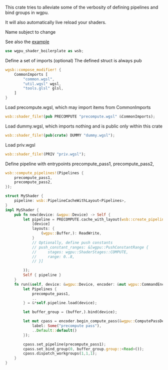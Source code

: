 
This crate tries to alleviate some of the verbosity of defining pipelines and bind groups in wgpu.

It will also automatically live reload your shaders.

Name subject to change

See also the [example](examples/example.rs)

```rust
use wgpu_shader_boilerplate as wsb;

```
Define a set of imports (optional)
The defined struct is always pub
```rust
wgsb::compose_modifier! {
    CommonImports [
        "common.wgsl",
        "util.wgsl" wgsl,
        "tools.glsl" glsl,
    ]
}

```
Load precompute.wgsl, which may import items from CommonImports
```rust
wsb::shader_file!(pub PRECOMPUTE "precompute.wgsl" &CommonImports);
```
Load dummy.wgsl, which imports nothing and is public only within this crate
```rust
wsb::shader_file!(pub(crate) DUMMY "dummy.wgsl");
```
Load priv.wgsl
```rust
wsb::shader_file!(PRIV "priv.wgsl");
```

Define pipeline with entrypoints precompute_pass1, precompute_pass2,
```rust
wsb::compute_pipelines!(Pipelines {
    precompute_pass1,
    precompute_pass2,
});
```

```rust
struct MyShader {
    pipeline: wsb::PipelineCacheWithLayout<Pipelines>,
}
impl MyShader {
    pub fn new(device: &wgpu::Device) -> Self {
        let pipeline = PRECOMPUTE.cache_with_layout(wsb::create_pipeline_layout!(
            [device]
            layouts: {
                (wgpu::Buffer,): ReadWrite,
            }
            // Optionally, define push constants
            // push_constant_ranges: &[wgpu::PushConstantRange {
            //     stages: wgpu::ShaderStages::COMPUTE,
            //     range: 0..8,
            // }]

        ));
        Self { pipeline }
    }
    fn run(&self, device: &wgpu::Device, encoder: &mut wgpu::CommandEncoder, buffer: &wgpu::Buffer) {
        let Pipelines {
            precompute_pass1,
            ..
        } = &*self.pipeline.load(device);

        let buffer_group = (buffer,).bind(device);

        let mut cpass = encoder.begin_compute_pass(&wgpu::ComputePassDescriptor {
            label: Some("precompute pass"),
            ..Default::default()
        });

        cpass.set_pipeline(precompute_pass1);
        cpass.set_bind_group(0, buffer_group.group::<Read>());
        cpass.dispatch_workgroups(1,1,1);
    }
}
```
